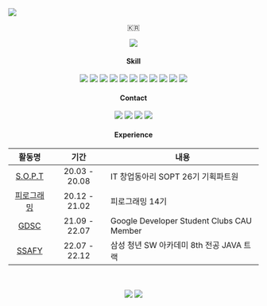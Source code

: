<img src="https://capsule-render.vercel.app/api?type=waving&color=6CADDF&height=200&section=header&text=KIM%20YOUNGBEEN&fontSize=40&fontColor=FFFFFF&animation=twinkling" />

<p align="center">🇰🇷</p>

<div align="center">
<a href="https://hits.seeyoufarm.com"><img src="https://hits.seeyoufarm.com/api/count/incr/badge.svg?url=https%3A%2F%2Fwww.github.com%2FKYBee&count_bg=%231C2C5B&title_bg=%23555555&icon=&icon_color=%23E7E7E7&title=hits&edge_flat=false"/></a>
</div>

<h4 align="center">Skill</h4>
<div align="center"><img src="https://img.shields.io/badge/Java-744E3B?style=flat-square&logo=Java&logoColor=white"/> <img src="https://img.shields.io/badge/Python-3776AB?style=flat-square&logo=Python&logoColor=white"/> <img src="https://img.shields.io/badge/JavaScript-F7DF1E?style=flat-square&logo=JavaScript&logoColor=white"/> <img src="https://img.shields.io/badge/HTML5-E34F26?style=flat-square&logo=HTML5&logoColor=white"/> <img src="https://img.shields.io/badge/CSS3-1572B6?style=flat-square&logo=CSS3&logoColor=white"/> <img src="https://img.shields.io/badge/Django-003A2B?style=flat-square&logo=Django&logoColor=white"/> <img src="https://img.shields.io/badge/node.js-339933?style=flat-square&logo=Node.js&logoColor=white" / > <img src="https://img.shields.io/badge/MySQL-4479A1?style=flat-square&logo=MySQL&logoColor=white" / > 
<img src="https://img.shields.io/badge/Spring-6DB33F?style=flat-square&logo=Spring&logoColor=white"/>
<img src="https://img.shields.io/badge/SpringBoot-6DB33F?style=flat-square&logo=SpringBoot&logoColor=white"/>
<img src="https://img.shields.io/badge/Vue.js-4FC08D?style=flat-square&logo=Vue.js&logoColor=white"/> </div>

<h4 align="center">Contact</h4>
<div align="center"><a href=mailto:kyb3634@gmail.com><img src="https://img.shields.io/badge/Gmail-d14836?style=flat-square&logo=Gmail&logoColor=white"/></a> <a href=mailto:kyb3634@naver.com><img src="https://img.shields.io/badge/Naver-03C75A?style=flat-square&logo=Naver&logoColor=white"/></a> <a href=https://www.instagram.com/dudqlsk_><img src="https://img.shields.io/badge/Instagram-DD2A7B?style=flat-square&logo=Instagram&logoColor=white"/></a> <a href=https://nullnull.tistory.com/><img src="https://img.shields.io/badge/Blog-6BDBB8?style=flat-square&logo=Storyblok&logoColor=white"/></a></div>



<h4 align="center">Experience</h4>

<div align="center">

|활동명|기간|내용|
|:---:|:---:|---|
|<a href="http://sopt.org/wp/">S.O.P.T</a>|20.03 - 20.08|IT 창업동아리 SOPT 26기 기획파트원|
|<a href="https://pirogramming.com/">피로그래밍</a>|20.12 - 21.02|피로그래밍 14기|
|<a href="https://gdsc-cau.github.io/">GDSC</a>|21.09 - 22.07|Google Developer Student Clubs CAU Member|
|<a href="https://ssafy.com/">SSAFY</a>|22.07 - 22.12|삼성 청년 SW 아카데미 8th 전공 JAVA 트랙|

</div>
<br>
<br>

<div align="center">
  <a href="http://solved.ac/yb5464"><img src="http://mazassumnida.wtf/api/v2/generate_badge?boj=yb5464"/></a> <a href="http://solved.ac/yb5464"><img src="http://mazandi.herokuapp.com/api?handle=yb5464&theme=dark"/></a>
</div>


